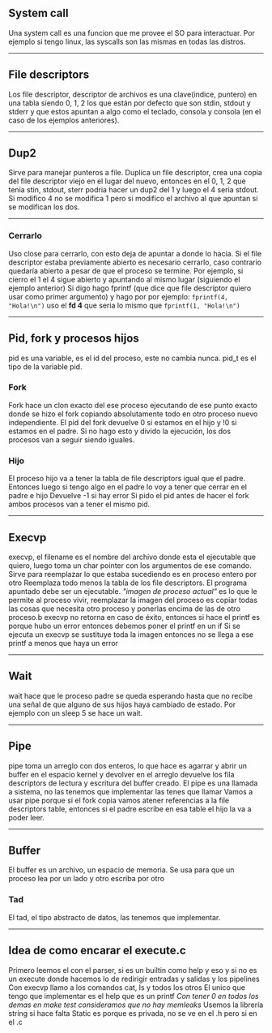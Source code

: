 ## System call
Una system call es una funcion que me provee el SO para interactuar. Por ejemplo si tengo linux, las syscalls son las mismas en todas las distros.

---
## File descriptors
Los file descriptor, descriptor de archivos es una clave(indice, puntero) en una tabla siendo 0, 1, 2 los que están por defecto que son stdin, stdout y stderr y que estos apuntan a algo como el teclado, consola y consola (en el caso de los ejemplos anteriores).

---
## Dup2
Sirve para manejar punteros a file.
Duplica un file descriptor, crea una copia del file descriptor viejo en el lugar del nuevo, entonces en el 0, 1, 2 que tenia stin, stdout, sterr podria hacer un dup2 del 1 y luego el 4 seria stdout.
Si modifico 4 no se modifica 1 pero si modifico el archivo al que apuntan si se modifican los dos.

---
### Cerrarlo
Uso close para cerrarlo, con esto deja de apuntar a donde lo hacia.
Si el file descriptor estaba previamente abierto es necesario cerrarlo, caso contrario quedaría abierto a pesar de que el proceso se termine.
Por ejemplo, si cierro el 1 el 4 sigue abierto y apuntando al mismo lugar (siguiendo el ejemplo anterior)
Si digo hago fprintf (que dice que file descriptor quiero usar como primer argumento) y hago por por ejemplo: `fprintf(4, "Hola!\n")` uso el **fd 4** que seria lo mismo que `fprintf(1, "Hola!\n")`

---
## Pid, fork y procesos hijos
pid es una variable, es el id del proceso, este no cambia nunca.
pid_t es el tipo de la variable pid.
### Fork
Fork hace un clon exacto del ese proceso ejecutando de ese punto exacto donde se hizo el fork copiando absolutamente todo en otro proceso nuevo independiente.
El pid del fork devuelve 0 si estamos en el hijo y !0 si estamos en el padre.
Si no hago esto y divido la ejecución, los dos procesos van a seguir siendo iguales.
### Hijo
El proceso hijo va a tener la tabla de file descriptors igual que el padre. Entonces luego si tengo algo en el padre lo voy a tener que cerrar en el padre e hijo
Devuelve -1 si hay error
Si pido el pid antes de hacer el fork ambos procesos van a tener el mismo pid.

---
## Execvp
execvp, el filename es el nombre del archivo donde esta el ejecutable que quiero, luego toma un char pointer con los argumentos de ese comando.
Sirve para reemplazar lo que estaba sucediendo es en proceso entero por otro
Reemplaza todo menos la tabla de los file descriptors.
El programa apuntado debe ser un ejecutable.
*"imagen de proceso actual"* es lo que le permite al proceso vivir, reemplazar la imagen del proceso es copiar todas las cosas que necesita otro proceso y ponerlas encima de las de otro proceso.b
execvp no retorna en caso de éxito, entonces si hace el printf es porque hubo un error entonces debemos poner el printf en un if
Si se ejecuta un execvp se sustituye toda la imagen entonces no se llega a ese printf a menos que haya un error

---
## Wait
wait hace que le proceso padre se queda esperando hasta que no recibe una señal de que alguno de sus hijos haya cambiado de estado. Por ejemplo con un sleep 5 se hace un wait.

---
## Pipe
pipe toma un arreglo con dos enteros, lo que hace es agarrar y abrir un buffer en el espacio kernel y devolver en el arreglo devuelve los fila descriptors de lectura y escritura del buffer creado.
El pipe es una llamada a sistema, no las tenemos que implementar las tenes que llamar
Vamos a usar pipe porque si el fork copia vamos  atener referencias a la file descriptors table, entonces si el padre escribe en esa table el hijo la va a poder leer.

---
## Buffer
El buffer es un archivo, un espacio de memoria. Se usa para que un proceso lea por un lado y otro escriba por otro
### Tad
El tad, el tipo abstracto de datos, las tenemos que implementar.

---
## Idea de como encarar el execute.c
Primero leemos el con el parser, si es un builtin como help y eso y si no es un execute donde hacemos lo de redirigir entradas y salidas y los pipelines
Con execvp llamo a los comandos cat, ls y todos los otros
El unico que tengo que implementar es el help que es un printf
*Con tener 0 en todos los demas en make test consideramos que no hay memleaks*
Usemos la librería string si hace falta
Static es porque es privada, no se ve en el .h pero si en el .c


